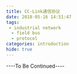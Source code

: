 ```yaml
---
title: CC-Link通信协议
date: 2018-05-16 14:51:47
tags:
 - industrial network
  - field bus
  - protocol
categories: introduction
hide: true
---
```



----To Be Continued----